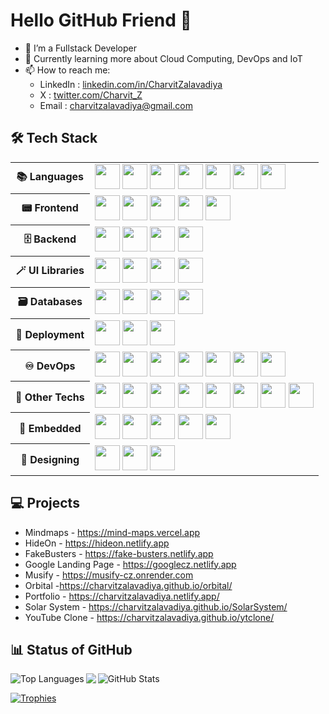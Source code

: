 # Hello GitHub Friend 👋

- 🔭 I’m a Fullstack Developer  
- 🌱 Currently learning more about Cloud Computing, DevOps and IoT  
- 📫 How to reach me:  
  - LinkedIn : <a href='https://www.linkedin.com/in/charvit-zalavadiya-1b34b3243/'>linkedin.com/in/CharvitZalavadiya</a>  
  - X : <a href='https://twitter.com/Charvit_Z'>twitter.com/Charvit_Z</a>  
  - Email : charvitzalavadiya@gmail.com  

## 🛠 Tech Stack

<table>
  <tr>
    <th>📚 <b>Languages</b></th>
    <td>
      <img src="/finder/skills/Languages/javascript.png" width="40px"/>
      <img src="/finder/skills/Languages/typescript.png" width="40px"/>
      <img src="/finder/skills/Languages/css.png" width="40px"/>
      <img src="/finder/skills/Languages/html.png" width="40px"/>
      <img src="/finder/skills/Languages/java.png" width="40px"/>
      <img src="/finder/skills/Languages/python.png" width="40px"/>
      <img src="/finder/skills/Languages/latex.png" width="40px"/>
    </td>
  </tr>
  <tr>
    <th>📟 <b>Frontend</b></th>
    <td>
      <img src="/finder/skills/Frontend/next.png" width="40px"/>
      <img src="/finder/skills/Frontend/react.png" width="40px"/>
      <img src="/finder/skills/Frontend/vite.png" width="40px"/>
      <img src="/finder/skills/Frontend/framer.png" width="40px"/>
      <img src="/finder/skills/Frontend/expo.png" width="40px"/>
    </td>
  </tr>
  <tr>
    <th>🗄️ <b>Backend</b></th>
    <td>
      <img src="/finder/skills/Backend/express-js.png" width="40px"/>
      <img src="/finder/skills/Backend/node-js.png" width="40px"/>
      <img src="/finder/skills/Backend/fastapi.png" width="40px"/>
      <img src="/finder/skills/Backend/ejs.png" width="40px"/>
    </td>
  </tr>
  <tr>
    <th>🪄 <b>UI Libraries</b></th>
    <td>
      <img src="/finder/skills/UI%20Libraries/tailwind-css.png" width="40px"/>
      <img src="/finder/skills/UI%20Libraries/shadcn.png" width="40px"/>
      <img src="/finder/skills/UI%20Libraries/sass.png" width="40px"/>
      <img src="/finder/skills/UI%20Libraries/mui.png" width="40px"/>
    </td>
  </tr>
  <tr>
    <th>🗃️ <b>Databases</b></th>
    <td>
      <img src="/finder/skills/Databases/mongo.png" width="40px"/>
      <img src="/finder/skills/Databases/supabase.png" width="40px"/>
      <img src="/finder/skills/Databases/firebase.png" width="40px"/>
      <img src="/finder/skills/Databases/mysql.png" width="40px"/>
    </td>
  </tr>
  <tr>
    <th>🛫 <b>Deployment</b></th>
    <td>
      <img src="/finder/skills/Deployments/vercel.png" width="40px"/>
      <img src="/finder/skills/Deployments/netlify.png" width="40px"/>
      <img src="/finder/skills/Deployments/render.png" width="40px"/>
    </td>
  </tr>
  <tr>
    <th>♾️ <b>DevOps</b></th>
    <td>
      <img src="/finder/skills/DevOps/docker.png" width="40px"/>
      <img src="/finder/skills/DevOps/linux.png" width="40px"/>
      <img src="/finder/skills/DevOps/git.png" width="40px"/>
      <img src="/finder/skills/DevOps/github.png" width="40px"/>
      <img src="/finder/skills/DevOps/aws.png" width="40px"/>
      <img src="/finder/skills/DevOps/grafana.png" width="40px"/>
      <img src="/finder/skills/DevOps/digitalOcean.png" width="40px"/>
    </td>
  </tr>
  <tr>
    <th>🤖 <b>Other Techs</b></th>
    <td>
      <img src="/finder/skills/Tech/prisma.png" width="40px"/>
      <img src="/finder/skills/Tech/jwt.png" width="40px"/>
      <img src="/finder/skills/Tech/ngrok.png" width="40px"/>
      <img src="/finder/skills/Tech/socketio.png" width="40px"/>
      <img src="/finder/skills/Tech/postman-api.png" width="40px"/>
      <img src="/finder/skills/Tech/npm.png" width="40px"/>
      <img src="/finder/skills/Tech/clerk.png" width="40px"/>
      <img src="/finder/skills/Tech/cypress.png" width="40px"/>
    </td>
  </tr>
  <tr>
    <th>🦾 <b>Embedded</b></th>
    <td>
      <img src="/finder/skills/Embedded/arduino.png" width="40px"/>
      <img src="/finder/skills/Embedded/c.png" width="40px"/>
      <img src="/finder/skills/Embedded/atmega.png" width="40px"/>
      <img src="/finder/skills/Embedded/esp32.png" width="40px"/>
      <img src="/finder/skills/Embedded/ansys1.png" width="40px"/>
    </td>
  </tr>
  <tr>
    <th>🎨 <b>Designing</b></th>
    <td>
      <img src="/finder/skills/Designing/figma.png" width="40px"/>
      <img src="/finder/skills/Designing/webflow.png" width="40px"/>
      <img src="/finder/skills/Designing/wix.png" width="40px"/>
    </td>
  </tr>
</table>

## 💻 Projects

- Mindmaps - https://mind-maps.vercel.app
- HideOn - https://hideon.netlify.app
- FakeBusters - https://fake-busters.netlify.app
- Google Landing Page - https://googlecz.netlify.app
- Musify - https://musify-cz.onrender.com
- Orbital -https://charvitzalavadiya.github.io/orbital/
- Portfolio -  https://charvitzalavadiya.netlify.app/
- Solar System - https://charvitzalavadiya.github.io/SolarSystem/
- YouTube Clone - https://charvitzalavadiya.github.io/ytclone/

## 📊 Status of GitHub

<p>
  <img align="left" src="https://github-readme-stats.vercel.app/api/top-langs?username=CharvitZalavadiya&theme=blue-green&show_icons=true&locale=en&layout=compact" alt="Top Languages" />
</p>

<p>
  <img align="left" src="https://nirzak-streak-stats.vercel.app/?user=CharvitZalavadiya&theme=blue-green&hide_border=false" />
</p>

<p>
  <img align="left" src="https://github-readme-stats.vercel.app/api?username=CharvitZalavadiya&theme=blue-green&show_icons=true&locale=en" alt="GitHub Stats" />
</p>

<br clear="all" />

[![Trophies](https://github-profile-trophy.vercel.app/?username=CharvitZalavadiya&theme=monokai&row=1&column=7&margin-w=15)](https://github.com/ryo-ma/github-profile-trophy)  
